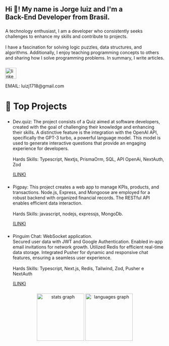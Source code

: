 <h2 align="left">Hi 👋! My name is Jorge luiz and I'm a <br>Back-End Developer from Brasil.</h2>

###

<p align="left">A technology enthusiast, I am a developer who consistently seeks challenges to enhance my skills and contribute to projects. <br><br>I have a fascination for solving logic puzzles, data structures, and algorithms. Additionally, I enjoy teaching programming concepts to others and sharing how I solve programming problems. In summary, I write articles.</p>

###

<div align="left">
  <a href="https://www.linkedin.com/in/jorge-andradesouza/" target="_blank">
    <img src="https://img.shields.io/static/v1?message=LinkedIn&logo=linkedin&label=&color=0077B5&logoColor=white&labelColor=&style=for-the-badge" height="35" alt="linkedin logo"  />
  </a>
  <p>EMAIL: luizj1718@gmail.com</p>
</div>

###

<h1 align="left">🧠 Top Projects</h1>

###
<ul>
<li>
<p align="left">Dev.quiz: The project consists of a Quiz aimed at software developers, created with the goal of challenging their knowledge and enhancing their skills. A distinctive feature is the integration with the OpenAI API, specifically the GPT-3 turbo, a powerful language model. This model is used to generate interactive questions that provide an engaging experience for developers.<br><br>Hards Skills: Typescript, Nextjs, PrismaOrm, SQL, API OpenAi, NextAuth, Zod</p><a  href="https://github.com/JorgeluizAndrade/dev.quizz">(LINK)</a>
</li>

###

<li>
<p align="left">Pigpay: This project creates a web app to manage KPIs, products, and transactions. Node.js, Express, and Mongoose are employed for a robust backend with organized financial records. The RESTful API enables efficient data interaction.<br><br>Hards Skills: javascript, nodejs, expressjs, MongoDb.</p><a  href="https://github.com/JorgeluizAndrade/Node-PigPay">(LINK)</a>
</li>

###

<li>
<p align="left">Pinguim Chat: WebSocket application. <br>Secured user data with JWT and Google Authentication. Enabled in-app email invitations for network growth. Utilized Redis for efficient real-time data storage. Integrated Pusher for dynamic and responsive chat features, ensuring a seamless user experience.<br><br>Hards Skills: Typescript, Next.js, Redis, Tailwind, Zod, Pusher e NextAuth</p><a  href="https://github.com/JorgeluizAndrade/Pinguim-chat">(LINK)</a>
</li>

###
</ul>

<div align="center">
  <img src="https://github-readme-stats.vercel.app/api?username=JorgeluizAndrade&hide_title=false&hide_rank=false&show_icons=true&include_all_commits=true&count_private=true&disable_animations=false&theme=dracula&locale=en&hide_border=false" height="150" alt="stats graph"  />
  <img src="https://github-readme-stats.vercel.app/api/top-langs?username=JorgeluizAndrade&locale=en&hide_title=false&layout=compact&card_width=320&langs_count=5&theme=dracula&hide_border=false" height="150" alt="languages graph"  />
</div>

###

